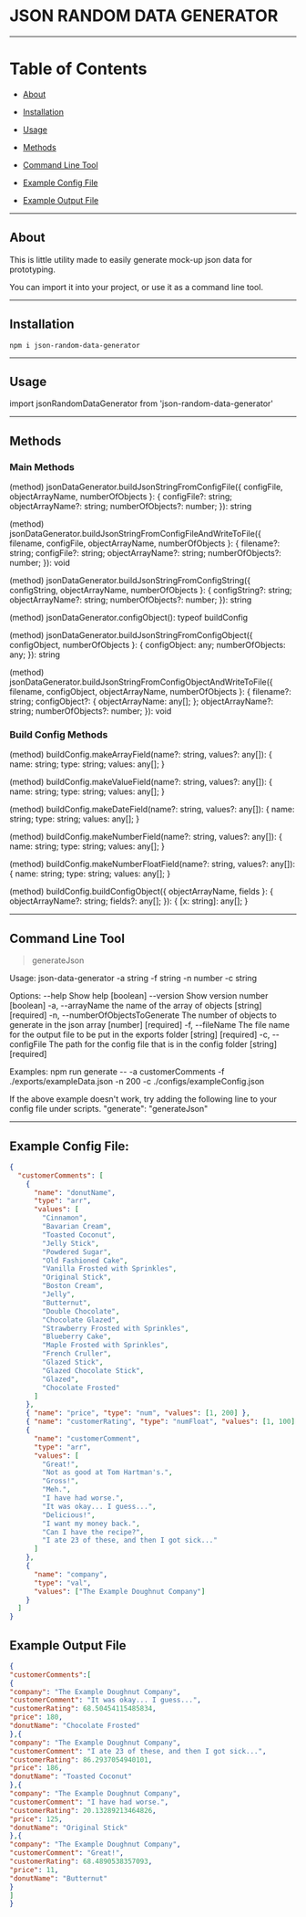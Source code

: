 # JSON RANDOM DATA GENERATOR

---

# Table of Contents

* [About](#About)

* [Installation](#Installation)

* [Usage](#Usage)

* [Methods](#Methods)

* [Command Line Tool](#Command-Line-Tool)

* [Example Config File](#Example-Config-File)

* [Example Output File](#Example-Output-File)

---
## About

This is little utility made to easily generate mock-up json data for prototyping.

You can import it into your project, or use it as a command line tool.

---
## Installation
```
npm i json-random-data-generator
```
---
## Usage

import jsonRandomDataGenerator from 'json-random-data-generator'

---
## Methods
### Main Methods

(method) jsonDataGenerator.buildJsonStringFromConfigFile({ configFile, objectArrayName, numberOfObjects }: {
    configFile?: string;
    objectArrayName?: string;
    numberOfObjects?: number;
}): string

(method) jsonDataGenerator.buildJsonStringFromConfigFileAndWriteToFile({ filename, configFile, objectArrayName, numberOfObjects }: {
    filename?: string;
    configFile?: string;
    objectArrayName?: string;
    numberOfObjects?: number;
}): void

(method) jsonDataGenerator.buildJsonStringFromConfigString({ configString, objectArrayName, numberOfObjects }: {
    configString?: string;
    objectArrayName?: string;
    numberOfObjects?: number;
}): string

(method) jsonDataGenerator.configObject(): typeof buildConfig

(method) jsonDataGenerator.buildJsonStringFromConfigObject({ configObject, numberOfObjects }: {
    configObject: any;
    numberOfObjects: any;
}): string

(method) jsonDataGenerator.buildJsonStringFromConfigObjectAndWriteToFile({ filename, configObject, objectArrayName, numberOfObjects }: {
    filename?: string;
    configObject?: {
        objectArrayName: any[];
    };
    objectArrayName?: string;
    numberOfObjects?: number;
}): void

### Build Config Methods

  (method) buildConfig.makeArrayField(name?: string, values?: any[]): {
    name: string;
    type: string;
    values: any[];
}

(method) buildConfig.makeValueField(name?: string, values?: any[]): {
    name: string;
    type: string;
    values: any[];
}

(method) buildConfig.makeDateField(name?: string, values?: any[]): {
    name: string;
    type: string;
    values: any[];
}

(method) buildConfig.makeNumberField(name?: string, values?: any[]): {
    name: string;
    type: string;
    values: any[];
}

(method) buildConfig.makeNumberFloatField(name?: string, values?: any[]): {
    name: string;
    type: string;
    values: any[];
}

(method) buildConfig.buildConfigObject({ objectArrayName, fields }: {
    objectArrayName?: string;
    fields?: any[];
}): {
    [x: string]: any[];
}

---
## Command Line Tool

> generateJson

Usage: json-data-generator -a string -f string -n number -c string

Options:
      --help                       Show help                           [boolean]
      --version                    Show version number                 [boolean]
  -a, --arrayName                  the name of the array of objects
                                                             [string] [required]
  -n, --numberOfObjectsToGenerate  The number of objects to generate in the json
                                   array                     [number] [required]
  -f, --fileName                   The file name for the output file to be put
                                   in the exports folder     [string] [required]
  -c, --configFile                 The path for the config file that is in the
                                   config folder             [string] [required]

Examples:
  npm run generate -- -a customerComments -f ./exports/exampleData.json -n 200
  -c ./configs/exampleConfig.json

  If the above example doesn't work, try adding the following line to your config file under scripts. 
  "generate": "generateJson"

---

## Example Config File:

```json
{
  "customerComments": [
    {
      "name": "donutName",
      "type": "arr",
      "values": [
        "Cinnamon",
        "Bavarian Cream",
        "Toasted Coconut",
        "Jelly Stick",
        "Powdered Sugar",
        "Old Fashioned Cake",
        "Vanilla Frosted with Sprinkles",
        "Original Stick",
        "Boston Cream",
        "Jelly",
        "Butternut",
        "Double Chocolate",
        "Chocolate Glazed",
        "Strawberry Frosted with Sprinkles",
        "Blueberry Cake",
        "Maple Frosted with Sprinkles",
        "French Cruller",
        "Glazed Stick",
        "Glazed Chocolate Stick",
        "Glazed",
        "Chocolate Frosted"
      ]
    },
    { "name": "price", "type": "num", "values": [1, 200] },
    { "name": "customerRating", "type": "numFloat", "values": [1, 100] },
    {
      "name": "customerComment",
      "type": "arr",
      "values": [
        "Great!",
        "Not as good at Tom Hartman's.",
        "Gross!",
        "Meh.",
        "I have had worse.",
        "It was okay... I guess...",
        "Delicious!",
        "I want my money back.",
        "Can I have the recipe?",
        "I ate 23 of these, and then I got sick..."
      ]
    },
    {
      "name": "company",
      "type": "val",
      "values": ["The Example Doughnut Company"]
    }
  ]
}
```

## Example Output File

```json
{
"customerComments":[
{
"company": "The Example Doughnut Company",
"customerComment": "It was okay... I guess...",
"customerRating": 68.50454115485834,
"price": 180,
"donutName": "Chocolate Frosted"
},{
"company": "The Example Doughnut Company",
"customerComment": "I ate 23 of these, and then I got sick...",
"customerRating": 86.2937054940101,
"price": 186,
"donutName": "Toasted Coconut"
},{
"company": "The Example Doughnut Company",
"customerComment": "I have had worse.",
"customerRating": 20.13289213464826,
"price": 125,
"donutName": "Original Stick"
},{
"company": "The Example Doughnut Company",
"customerComment": "Great!",
"customerRating": 68.4890538357093,
"price": 11,
"donutName": "Butternut"
}
]
}
```